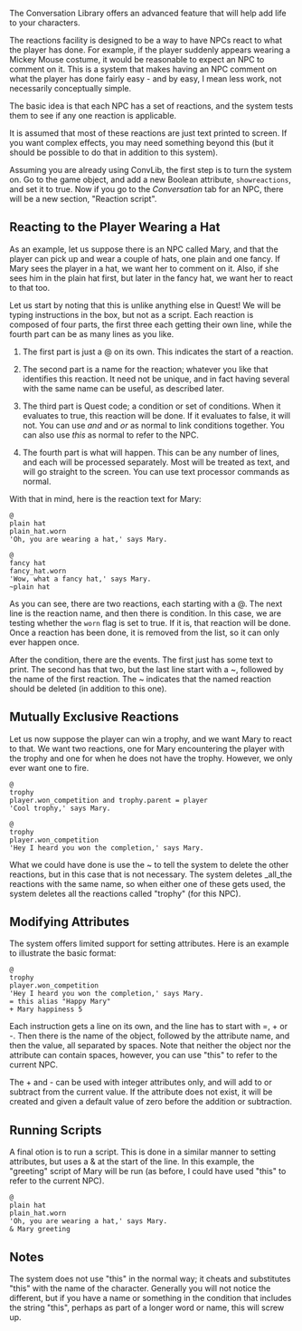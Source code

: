 The Conversation Library offers an advanced feature that will help add life to your characters.


The reactions facility is designed to be a way to have NPCs react to what the player has done. For example, if the player suddenly appears wearing a Mickey Mouse costume, it would be reasonable to expect an NPC to comment on it. This is a system that makes having an NPC comment on what the player has done fairly easy - and by easy, I mean less work, not necessarily conceptually simple.

The basic idea is that each NPC has a set of reactions, and the system tests them to see if any one reaction is applicable.

It is assumed that most of these reactions are just text printed to screen. If you want complex effects, you may need something beyond this (but it should be possible to do that in addition to this system).

Assuming you are already using ConvLib, the first step is to turn the system on. Go to the game object, and add a new Boolean attribute, `showreactions`, and set it to true. Now if you go to the _Conversation_ tab for an NPC, there will be a new section, "Reaction script".

## Reacting to the Player Wearing a Hat

As an example, let us suppose there is an NPC called Mary, and that the player can pick up and wear a couple of hats, one plain and one fancy. If Mary sees the player in a hat, we want her to comment on it. Also, if she sees him in the plain hat first, but later in the fancy hat, we want her to react to that too.

Let us start by noting that this is unlike anything else in Quest! We will be typing instructions in the box, but not as a script. Each reaction is composed of four parts, the first three each getting their own line, while the fourth part can be as many lines as you like.

1. The first part is just a @ on its own. This indicates the start of a reaction.

2. The second part is a name for the reaction; whatever you like that identifies this reaction. It need not be unique, and in fact having several with the same name can be useful, as described later.

3. The third part is Quest code; a condition or set of conditions. When it evaluates to true, this reaction will be done. If it evaluates to false, it will not. You can use _and_ and _or_ as normal to link conditions together. You can also use _this_ as normal to refer to the NPC.

4. The fourth part is what will happen. This can be any number of lines, and each will be processed separately. Most will be treated as text, and will go straight to the screen. You can use text processor commands as normal.

With that in mind, here is the reaction text for Mary:
```
@
plain hat
plain_hat.worn
'Oh, you are wearing a hat,' says Mary.

@
fancy hat
fancy_hat.worn
'Wow, what a fancy hat,' says Mary.
~plain hat
```
As you can see, there are two reactions, each starting with a @. The next line is the reaction name, and then there is condition. In this case, we are testing whether the `worn` flag is set to true. If it is, that reaction will be done. Once a reaction has been done, it is removed from the list, so it can only ever happen once.

After the condition, there are the events. The first just has some text to print. The second has that two, but the last line start with a ~, followed by the name of the first reaction. The ~ indicates that the named reaction should be deleted (in addition to this one).

## Mutually Exclusive Reactions

Let us now suppose the player can win a trophy, and we want Mary to react to that. We want two reactions, one for Mary encountering the player with the trophy and one for when he does not have the trophy. However, we only ever want one to fire.
```
@
trophy
player.won_competition and trophy.parent = player
'Cool trophy,' says Mary.

@
trophy
player.won_competition
'Hey I heard you won the completion,' says Mary.
```
What we could have done is use the ~ to tell the system to delete the other reactions, but in this case that is not necessary. The system deletes _all_the reactions with the same name, so when either one of these gets used, the system deletes all the reactions called "trophy" (for this NPC). 

## Modifying Attributes

The system offers limited support for setting attributes. Here is an example to illustrate the basic format:
```
@
trophy
player.won_competition
'Hey I heard you won the completion,' says Mary.
= this alias "Happy Mary"
+ Mary happiness 5
```
Each instruction gets a line on its own, and the line has to start with =, + or -. Then there is the name of the object, followed by the attribute name, and then the value, all separated by spaces. Note that neither the object nor the attribute can contain spaces, however, you can use "this" to refer to the current NPC.

The + and - can be used with integer attributes only, and will add to or subtract from the current value. If the attribute does not exist, it will be created and given a default value of zero before the addition or subtraction.

## Running Scripts

A final otion is to run a script. This is done in a similar manner to setting attributes, but uses a & at the start of the line. In this example, the "greeting" script of Mary will be run (as before, I could have used "this" to refer to the current NPC).
```
@
plain hat
plain_hat.worn
'Oh, you are wearing a hat,' says Mary.
& Mary greeting
```

## Notes

The system does not use "this" in the normal way; it cheats and substitutes "this" with the name of the character. Generally you will not notice the different, but if you have a name or something in the condition that includes the string "this", perhaps as part of a longer word or name, this will screw up.
